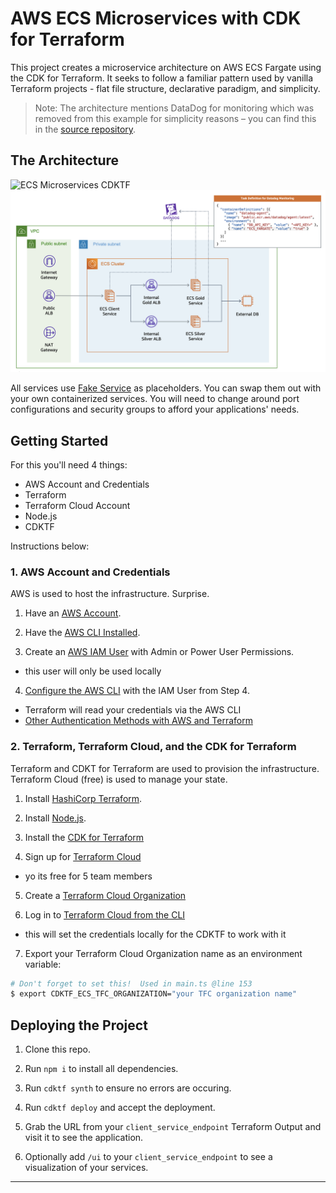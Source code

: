 # AWS ECS Microservices with CDK for Terraform

This project creates a microservice architecture on AWS ECS Fargate using the CDK for Terraform.  It seeks to follow a familiar pattern used by vanilla Terraform projects - flat file structure, declarative paradigm, and simplicity. 

> Note: The architecture mentions DataDog for monitoring which was removed from this example for simplicity reasons – you can find this in the [source repository](https://github.com/jcolemorrison/ecs-microservices-cdktf).

## The Architecture

![ECS Microservices CDKTF](images/ecs-microservices-cdktf.png)
![ECS Microservices CDKTF-AWS](images/ecs-microservices-cdktf-aws-icons.png)

All services use [Fake Service](https://github.com/nicholasjackson/fake-service) as placeholders.  You can swap them out with your own containerized services.  You will need to change around port configurations and security groups to afford your applications' needs.

## Getting Started

For this you'll need 4 things:

- AWS Account and Credentials
- Terraform
- Terraform Cloud Account
- Node.js
- CDKTF

Instructions below:

### 1. AWS Account and Credentials

AWS is used to host the infrastructure.  Surprise.

1. Have an [AWS Account](https://aws.amazon.com/).

2. Have the [AWS CLI Installed](https://docs.aws.amazon.com/cli/latest/userguide/getting-started-install.html).

3. Create an [AWS IAM User](https://docs.aws.amazon.com/IAM/latest/UserGuide/getting-started_create-admin-group.html) with Admin or Power User Permissions.
  - this user will only be used locally

4. [Configure the AWS CLI](https://docs.aws.amazon.com/cli/latest/userguide/cli-chap-configure.html) with the IAM User from Step 4.
  - Terraform will read your credentials via the AWS CLI 
  - [Other Authentication Methods with AWS and Terraform](https://registry.terraform.io/providers/hashicorp/aws/latest/docs#authentication)

### 2. Terraform, Terraform Cloud, and the CDK for Terraform

Terraform and CDKT for Terraform are used to provision the infrastructure.  Terraform Cloud (free) is used to manage your state.

1. Install [HashiCorp Terraform](https://www.terraform.io/downloads).

2. Install [Node.js](https://nodejs.org/en/).

3. Install the [CDK for Terraform](https://learn.hashicorp.com/tutorials/terraform/cdktf-install?in=terraform/cdktf)

4. Sign up for [Terraform Cloud](https://app.terraform.io/public/signup/account?utm_content=offers_tfc&utm_source=jcolemorrison)
  - yo its free for 5 team members

5. Create a [Terraform Cloud Organization](https://learn.hashicorp.com/tutorials/terraform/cloud-sign-up?in=terraform/cloud-get-started)

6. Log in to [Terraform Cloud from the CLI](https://learn.hashicorp.com/tutorials/terraform/cloud-login?in=terraform/cloud-get-started)
  - this will set the credentials locally for the CDKTF to work with it

7. Export your Terraform Cloud Organization name as an environment variable:
  ```sh
  # Don't forget to set this!  Used in main.ts @line 153
  $ export CDKTF_ECS_TFC_ORGANIZATION="your TFC organization name"
  ```

## Deploying the Project

1. Clone this repo.

2. Run `npm i` to install all dependencies.

3. Run `cdktf synth` to ensure no errors are occuring.

4. Run `cdktf deploy` and accept the deployment.

5. Grab the URL from your `client_service_endpoint` Terraform Output and visit it to see the application.

6. Optionally add `/ui` to your `client_service_endpoint` to see a visualization of your services.

---

